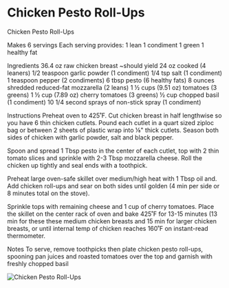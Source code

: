 # Chicken Pesto Roll-Ups

Chicken Pesto Roll-Ups

Makes 6 servings
Each serving provides:
1 lean
1 condiment
1 green
1 healthy fat

Ingredients
36.4 oz raw chicken breast ~should yield 24 oz cooked (4 leaners)
1/2 teaspoon garlic powder (1 condiment)
1/4 tsp salt (1 condiment)
1 teaspoon pepper (2 condiments)
6 tbsp pesto (6 healthy fats)
8 ounces shredded reduced-fat mozzarella (2 leans)
1 ½ cups (9.51 oz) tomatoes (3 greens)
1 ½ cup (7.89 oz) cherry tomatoes (3 greens)
½ cup chopped basil (1 condiment)
10 1/4 second sprays of non-stick spray (1 condiment)

Instructions
Preheat oven to 425˚F. Cut chicken breast in half lengthwise so you have 6 thin chicken cutlets. Pound each cutlet in a quart sized ziploc bag or between 2 sheets of plastic wrap into ⅛" thick cutlets. Season both sides of chicken with garlic powder, salt and black pepper.

Spoon and spread 1 Tbsp pesto in the center of each cutlet, top with 2 thin tomato slices and sprinkle with 2-3 Tbsp mozzarella cheese. Roll the chicken up tightly and seal ends with a toothpick.

Preheat large oven-safe skillet over medium/high heat with 1 Tbsp oil and. Add chicken roll-ups and sear on both sides until golden (4 min per side or 8 minutes total on the stove).

Sprinkle tops with remaining cheese and 1 cup of cherry tomatoes. Place the skillet on the center rack of oven and bake 425˚F for 13-15 minutes (13 min for these these medium chicken breasts and 15 min for larger chicken breasts, or until internal temp of chicken reaches 160˚F on instant-read thermometer.

Notes
To serve, remove toothpicks then plate chicken pesto roll-ups, spooning pan juices and roasted tomatoes over the top and garnish with freshly chopped basil

![Chicken Pesto Roll-Ups](./Chicken%20Pesto%20Roll-Ups.png)

